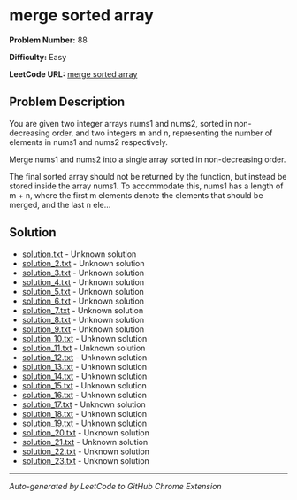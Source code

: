 # merge sorted array

**Problem Number:** 88

**Difficulty:** Easy

**LeetCode URL:** [merge sorted array](https://leetcode.com/problems/merge-sorted-array/)

## Problem Description

You are given two integer arrays nums1 and nums2, sorted in non-decreasing order, and two integers m and n, representing the number of elements in nums1 and nums2 respectively.

Merge nums1 and nums2 into a single array sorted in non-decreasing order.

The final sorted array should not be returned by the function, but instead be stored inside the array nums1. To accommodate this, nums1 has a length of m + n, where the first m elements denote the elements that should be merged, and the last n ele...

## Solution

- [solution.txt](solution.txt) - Unknown solution
- [solution_2.txt](solution_2.txt) - Unknown solution
- [solution_3.txt](solution_3.txt) - Unknown solution
- [solution_4.txt](solution_4.txt) - Unknown solution
- [solution_5.txt](solution_5.txt) - Unknown solution
- [solution_6.txt](solution_6.txt) - Unknown solution
- [solution_7.txt](solution_7.txt) - Unknown solution
- [solution_8.txt](solution_8.txt) - Unknown solution
- [solution_9.txt](solution_9.txt) - Unknown solution
- [solution_10.txt](solution_10.txt) - Unknown solution
- [solution_11.txt](solution_11.txt) - Unknown solution
- [solution_12.txt](solution_12.txt) - Unknown solution
- [solution_13.txt](solution_13.txt) - Unknown solution
- [solution_14.txt](solution_14.txt) - Unknown solution
- [solution_15.txt](solution_15.txt) - Unknown solution
- [solution_16.txt](solution_16.txt) - Unknown solution
- [solution_17.txt](solution_17.txt) - Unknown solution
- [solution_18.txt](solution_18.txt) - Unknown solution
- [solution_19.txt](solution_19.txt) - Unknown solution
- [solution_20.txt](solution_20.txt) - Unknown solution
- [solution_21.txt](solution_21.txt) - Unknown solution
- [solution_22.txt](solution_22.txt) - Unknown solution
- [solution_23.txt](solution_23.txt) - Unknown solution

---

*Auto-generated by LeetCode to GitHub Chrome Extension*